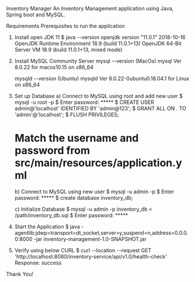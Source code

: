 Inventory Manager
An Inventory Management application using Java, Spring boot and MySQL.

Requirements
Prerequisites to run the application

1. Install open JDK 11
   $ java --version
   openjdk version "11.0.1" 2018-10-16
   OpenJDK Runtime Environment 18.9 (build 11.0.1+13)
   OpenJDK 64-Bit Server VM 18.9 (build 11.0.1+13, mixed mode)

2. Install MySQL Community Server
    mysql --version (MacOs)
    mysql  Ver 8.0.22 for macos10.15 on x86_64

    mysqld --version (Ubuntu)
    mysqld  Ver 8.0.22-0ubuntu0.18.04.1 for Linux on x86_64

3. Set up Database
    a) Connect to MySQL using root and add new user
    $ mysql -u root -p
    $ Enter password: *****
    $ CREATE USER admin@'localhost' IDENTIFIED BY 'admin@123';
    $ GRANT ALL ON *.* TO 'admin'@'localhost';
    $ FLUSH PRIVILEGES;
   # Match the username and password from src/main/resources/application.yml
   
    b) Connect to MySQL using new user
    $ mysql -u admin -p
    $ Enter password: *****
    $ create database inventory_db;

    c) Initialize Database
    $ mysql -u admin -p inventory_db < /path/inventory_db.sql
    $ Enter password: *****

4. Start the Application
   $ java -agentlib:jdwp=transport=dt_socket,server=y,suspend=n,address=0.0.0.0:8000 -jar inventory-management-1.0-SNAPSHOT.jar

5. Verify using below CURL
   $ curl --location --request GET 'http://localhost:8080/inventory-service/api/v1.0/health-check'
   Response: success

Thank You!
